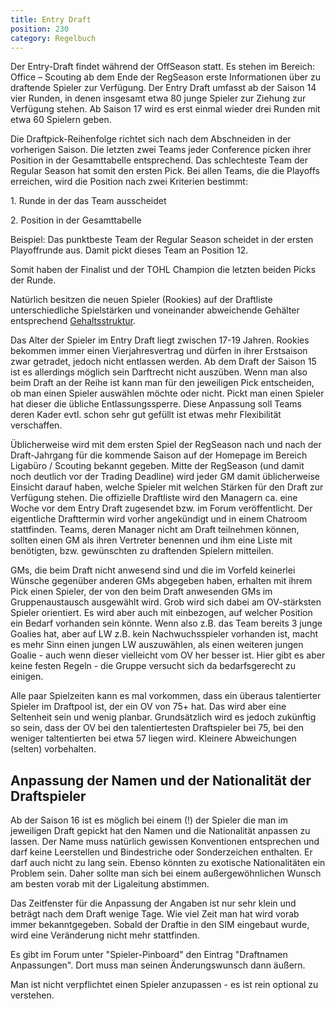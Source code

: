 ```yaml
---
title: Entry Draft
position: 230
category: Regelbuch
---
```


Der Entry-Draft findet während der OffSeason statt. Es stehen im Bereich: Office – Scouting ab dem Ende der RegSeason erste Informationen über zu draftende Spieler zur Verfügung.
Der Entry Draft umfasst ab der Saison 14 vier Runden, in denen insgesamt etwa 80 junge Spieler zur Ziehung zur Verfügung stehen. Ab Saison 17 wird es erst einmal wieder drei Runden mit etwa 60 Spielern geben.

Die Draftpick-Reihenfolge richtet sich nach dem Abschneiden in der vorherigen Saison. Die letzten zwei Teams jeder Conference picken ihrer Position in der Gesamttabelle entsprechend.  Das schlechteste Team der Regular Season hat somit den ersten Pick. 
Bei allen Teams, die die Playoffs erreichen, wird die Position nach zwei Kriterien bestimmt: 

1.⁠ ⁠Runde in der das Team ausscheidet

2.⁠ ⁠Position in der Gesamttabelle

Beispiel: Das punktbeste Team der Regular Season scheidet in der ersten Playoffrunde aus. Damit pickt dieses Team an Position 12.

Somit haben der Finalist und der TOHL Champion die letzten beiden Picks der Runde.

Natürlich besitzen die neuen Spieler (Rookies) auf der Draftliste unterschiedliche Spielstärken und voneinander abweichende Gehälter entsprechend [Gehaltsstruktur](/salary).

Das Alter der Spieler im Entry Draft liegt zwischen 17-19 Jahren.
Rookies bekommen immer einen Vierjahresvertrag und dürfen in ihrer Erstsaison zwar getradet, jedoch nicht entlassen werden.
Ab dem Draft der Saison 15 ist es allerdings möglich sein Darftrecht nicht auszüben. Wenn man also beim Draft an der Reihe ist kann man für den jeweiligen Pick entscheiden, ob man einen Spieler auswählen möchte oder nicht. Pickt man einen Spieler hat dieser die übliche Entlassungssperre. Diese Anpassung soll Teams deren Kader evtl. schon sehr gut gefüllt ist etwas mehr Flexibilität verschaffen.

Üblicherweise wird mit dem ersten Spiel der RegSeason nach und nach der Draft-Jahrgang für die kommende Saison auf der Homepage im Bereich Ligabüro / Scouting bekannt gegeben. Mitte der RegSeason (und damit noch deutlich vor der Trading Deadline) wird jeder GM damit üblicherweise Einsicht darauf haben, welche Spieler mit welchen Stärken für den Draft zur Verfügung stehen.
Die offizielle Draftliste wird den Managern ca. eine Woche vor dem Entry Draft zugesendet bzw. im Forum veröffentlicht. Der eigentliche Drafttermin wird vorher angekündigt und in einem Chatroom stattfinden. Teams, deren Manager nicht am Draft teilnehmen können, sollten einen GM als ihren Vertreter benennen und ihm eine Liste mit benötigten, bzw. gewünschten zu draftenden Spielern mitteilen.

GMs, die beim Draft nicht anwesend sind und die im Vorfeld keinerlei Wünsche gegenüber anderen GMs abgegeben haben, erhalten mit ihrem Pick einen Spieler, der von den beim Draft anwesenden GMs im Gruppenaustausch ausgewählt wird. Grob wird sich dabei am OV-stärksten Spieler orientiert. Es wird aber auch mit einbezogen, auf welcher Position ein Bedarf vorhanden sein könnte. Wenn also z.B. das Team bereits 3 junge Goalies hat, aber auf LW z.B. kein Nachwuchsspieler vorhanden ist, macht es mehr Sinn einen jungen LW auszuwählen, als einen weiteren jungen Goalie - auch wenn dieser vielleicht vom OV her besser ist. Hier gibt es aber keine festen Regeln - die Gruppe versucht sich da bedarfsgerecht zu einigen.

Alle paar Spielzeiten kann es mal vorkommen, dass ein überaus talentierter Spieler im Draftpool ist, der ein OV von 75+ hat. Das wird aber eine Seltenheit sein und wenig planbar. Grundsätzlich wird es jedoch zukünftig so sein, dass der OV bei den talentiertesten Draftspieler bei 75, bei den weniger taltentierten bei etwa 57 liegen wird. Kleinere Abweichungen (selten) vorbehalten.


## Anpassung der Namen und der Nationalität der Draftspieler

Ab der Saison 16 ist es möglich bei einem (!) der Spieler die man im jeweiligen Draft gepickt hat den Namen und die Nationalität anpassen zu lassen. Der Name muss natürlich gewissen Konventionen entsprechen und darf keine Leerstellen und Bindestriche oder Sonderzeichen enthalten. Er darf auch nicht zu lang sein. Ebenso könnten zu exotische Nationalitäten ein Problem sein. Daher sollte man sich bei einem außergewöhnlichen Wunsch am besten vorab mit der Ligaleitung abstimmen.

Das Zeitfenster für die Anpassung der Angaben ist nur sehr klein und beträgt nach dem Draft wenige Tage. Wie viel Zeit man hat wird vorab immer bekanntgegeben. Sobald der Draftie in den SIM eingebaut wurde, wird eine Veränderung nicht mehr stattfinden.

Es gibt im Forum unter "Spieler-Pinboard" den Eintrag "Draftnamen Anpassungen". Dort muss man seinen Änderungswunsch dann äußern.

Man ist nicht verpflichtet einen Spieler anzupassen - es ist rein optional zu verstehen.
